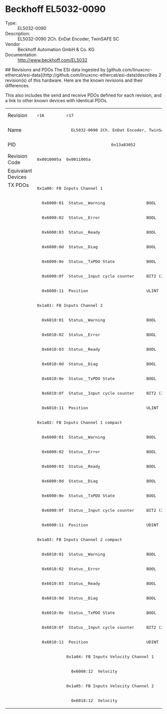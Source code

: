 #  Beckhoff EL5032-0090

<dl>
  <dt>Type:</dt><dd>EL5032-0090</dd>
  <dt>Description:</dt><dd>EL5032-0090 2Ch. EnDat Encoder, TwinSAFE SC</dd>
  <dt>Vendor</dt><dd>Beckhoff Automation GmbH & Co. KG</dd>
  <dt>Documentation</dt><dd><a href="http://www.beckhoff.com/EL5032">http://www.beckhoff.com/EL5032</a></dd>
</dl>
## Revisions and PDOs
The ESI data ingested by [github.com/linuxcnc-ethercat/esi-data](http://github.com/linuxcnc-ethercat/esi-data)describes 2 revision(s) of this hardware.  Here are the known revisions and their differences.

This also includes the send and receive PDOs defined for each revision, and a link to other known devices with identical PDOs.

<table>
<tr >
<td class="first">Revision</td>
<td ><pre>r16</pre></td>
<td ><pre>r17</pre></td>
</tr>
<tr >
<td class="first">Name</td>
<td  colspan=2 align="center"><pre>EL5032-0090 2Ch. EnDat Encoder, TwinSAFE SC</pre></td>
</tr>
<tr >
<td class="first">PID</td>
<td  colspan=2 align="center"><pre>0x13a83052</pre></td>
</tr>
<tr >
<td class="first">Revision Code</td>
<td ><pre>0x0010005a</pre></td>
<td ><pre>0x0011005a</pre></td>
</tr>
<tr >
<td class="first">Equivalant Devices</td>
<td  colspan=2 align="center"></td>
</tr>
<tr class="txpdo pdosection">
<td class="first" rowspan=36 valign=top>TX PDOs</td>
<td colspan=2 align="left"><pre>0x1a00: FB Inputs Channel 1</pre></td>
<td></td>
</tr>
<tr class="txpdo">
<td  colspan=2 align="left"><pre>  0x6000:01  Status__Warning                 BOOL</pre></td>
</tr>
<tr class="txpdo">
<td  colspan=2 align="left"><pre>  0x6000:02  Status__Error                   BOOL</pre></td>
</tr>
<tr class="txpdo">
<td  colspan=2 align="left"><pre>  0x6000:03  Status__Ready                   BOOL</pre></td>
</tr>
<tr class="txpdo">
<td  colspan=2 align="left"><pre>  0x6000:0d  Status__Diag                    BOOL</pre></td>
</tr>
<tr class="txpdo">
<td  colspan=2 align="left"><pre>  0x6000:0e  Status__TxPDO State             BOOL</pre></td>
</tr>
<tr class="txpdo">
<td  colspan=2 align="left"><pre>  0x6000:0f  Status__Input cycle counter     BIT2 (2 bits)</pre></td>
</tr>
<tr class="txpdo">
<td  colspan=2 align="left"><pre>  0x6000:11  Position                        ULINT (64 bits)</pre></td>
</tr>
<tr class="txpdo pdosection">
<td  colspan=2 align="left"><pre>0x1a01: FB Inputs Channel 2</pre></td>
</tr>
<tr class="txpdo">
<td  colspan=2 align="left"><pre>  0x6010:01  Status__Warning                 BOOL</pre></td>
</tr>
<tr class="txpdo">
<td  colspan=2 align="left"><pre>  0x6010:02  Status__Error                   BOOL</pre></td>
</tr>
<tr class="txpdo">
<td  colspan=2 align="left"><pre>  0x6010:03  Status__Ready                   BOOL</pre></td>
</tr>
<tr class="txpdo">
<td  colspan=2 align="left"><pre>  0x6010:0d  Status__Diag                    BOOL</pre></td>
</tr>
<tr class="txpdo">
<td  colspan=2 align="left"><pre>  0x6010:0e  Status__TxPDO State             BOOL</pre></td>
</tr>
<tr class="txpdo">
<td  colspan=2 align="left"><pre>  0x6010:0f  Status__Input cycle counter     BIT2 (2 bits)</pre></td>
</tr>
<tr class="txpdo">
<td  colspan=2 align="left"><pre>  0x6010:11  Position                        ULINT (64 bits)</pre></td>
</tr>
<tr class="txpdo pdosection">
<td  colspan=2 align="left"><pre>0x1a02: FB Inputs Channel 1 compact</pre></td>
</tr>
<tr class="txpdo">
<td  colspan=2 align="left"><pre>  0x6000:01  Status__Warning                 BOOL</pre></td>
</tr>
<tr class="txpdo">
<td  colspan=2 align="left"><pre>  0x6000:02  Status__Error                   BOOL</pre></td>
</tr>
<tr class="txpdo">
<td  colspan=2 align="left"><pre>  0x6000:03  Status__Ready                   BOOL</pre></td>
</tr>
<tr class="txpdo">
<td  colspan=2 align="left"><pre>  0x6000:0d  Status__Diag                    BOOL</pre></td>
</tr>
<tr class="txpdo">
<td  colspan=2 align="left"><pre>  0x6000:0e  Status__TxPDO State             BOOL</pre></td>
</tr>
<tr class="txpdo">
<td  colspan=2 align="left"><pre>  0x6000:0f  Status__Input cycle counter     BIT2 (2 bits)</pre></td>
</tr>
<tr class="txpdo">
<td  colspan=2 align="left"><pre>  0x6000:11  Position                        UDINT (32 bits)</pre></td>
</tr>
<tr class="txpdo pdosection">
<td  colspan=2 align="left"><pre>0x1a03: FB Inputs Channel 2 compact</pre></td>
</tr>
<tr class="txpdo">
<td  colspan=2 align="left"><pre>  0x6010:01  Status__Warning                 BOOL</pre></td>
</tr>
<tr class="txpdo">
<td  colspan=2 align="left"><pre>  0x6010:02  Status__Error                   BOOL</pre></td>
</tr>
<tr class="txpdo">
<td  colspan=2 align="left"><pre>  0x6010:03  Status__Ready                   BOOL</pre></td>
</tr>
<tr class="txpdo">
<td  colspan=2 align="left"><pre>  0x6010:0d  Status__Diag                    BOOL</pre></td>
</tr>
<tr class="txpdo">
<td  colspan=2 align="left"><pre>  0x6010:0e  Status__TxPDO State             BOOL</pre></td>
</tr>
<tr class="txpdo">
<td  colspan=2 align="left"><pre>  0x6010:0f  Status__Input cycle counter     BIT2 (2 bits)</pre></td>
</tr>
<tr class="txpdo">
<td  colspan=2 align="left"><pre>  0x6010:11  Position                        UDINT (32 bits)</pre></td>
</tr>
<tr class="txpdo pdosection">
<td ></td>
<td ><pre>0x1a04: FB Inputs Velocity Channel 1</pre></td>
</tr>
<tr class="txpdo">
<td ></td>
<td ><pre>  0x6008:12  Velocity                        DINT (32 bits)</pre></td>
</tr>
<tr class="txpdo pdosection">
<td ></td>
<td ><pre>0x1a05: FB Inputs Velocity Channel 2</pre></td>
</tr>
<tr class="txpdo">
<td ></td>
<td ><pre>  0x6018:12  Velocity                        DINT (32 bits)</pre></td>
</tr>
</table>
